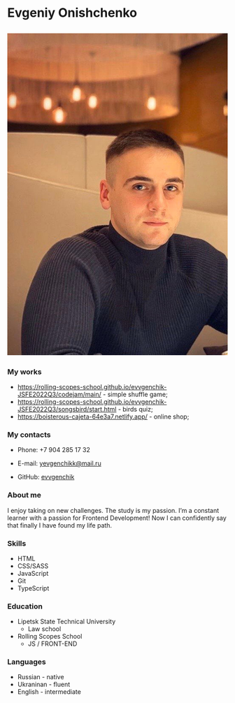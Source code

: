 
# Evgeniy Onishchenko

![photo](/icon/MYph.jpg)
------

### My works

- https://rolling-scopes-school.github.io/evvgenchik-JSFE2022Q3/codejam/main/ - simple shuffle game;
- https://rolling-scopes-school.github.io/evvgenchik-JSFE2022Q3/songsbird/start.html - birds quiz;
-  https://boisterous-cajeta-64e3a7.netlify.app/ - online shop;

###   My contacts

- Phone: +7 904 285 17 32

- E-mail: yevgenchikk@mail.ru

- GitHub: [evvgenchik]( https://github.com/evvgenchik)

  

  

### About me

I enjoy taking on new challenges. The study is my passion. I’m a constant learner with a passion for Frontend Development! Now I can confidently say that finally I have found my life path.

### Skills

   - HTML
   - CSS/SASS
   - JavaScript
   - Git
   - TypeScript

### Education

   + Lipetsk State Technical University
     - Law school
   + Rolling Scopes School
     - JS / FRONT-END 

### Languages

- Russian - native
- Ukraninan - fluent 
- English - intermediate 